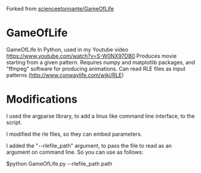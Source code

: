 Forked from [scienceetonnante/GameOfLife](https://github.com/scienceetonnante/GameOfLife)

# GameOfLife
GameOfLife In Python, used in my Youtube video https://www.youtube.com/watch?v=S-W0NX97DB0
Produces movie starting from a given pattern.
Requires numpy and matplotlib packages, and "ffmpeg" software for producing animations.
Can read RLE files as input patterns (http://www.conwaylife.com/wiki/RLE)

# Modifications

I used the argparse library, to add a linux like command line interface, to the script.

I modified the rle files, so they can embed parameters.

I added the "--rlefile_path" argument, to pass the file to read as an argument on command line. So you can use as follows:

$python GameOfLife.py --rlefile_path path
